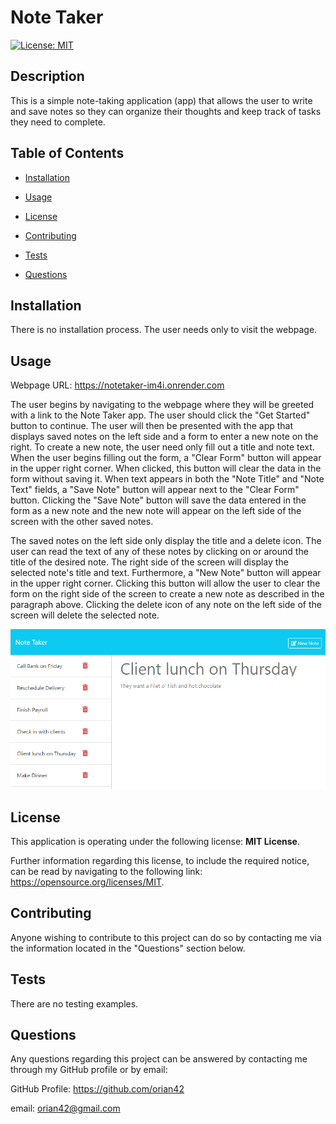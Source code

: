 # Note Taker
  
[![License: MIT](https://img.shields.io/badge/License-MIT-yellow.svg)](https://opensource.org/licenses/MIT)
  

## Description
  

This is a simple note-taking application (app) that allows the user to write and save notes so they can  organize their thoughts and keep track of tasks they need to complete.
  

## Table of Contents
  

- [Installation](#installation)
  
- [Usage](#usage)
  
- [License](#license)
  
- [Contributing](#contributing)
  
- [Tests](#tests)
  
- [Questions](#questions)
  

## Installation
  

There is no installation process.  The user needs only to visit the webpage.
  

## Usage
  

Webpage URL:  https://notetaker-im4i.onrender.com

The user begins by navigating to the webpage where they will be greeted with a link to the Note Taker app.  The user should click the "Get Started" button to continue.  The user will then be presented with the app that displays saved notes on the left side and a form to enter a new note on the right.  To create a new note, the user need only fill out a title and note text.  When the user begins filling out the form, a "Clear Form" button will appear in the upper right corner.  When clicked, this button will clear the data in the form without saving it.   When text appears in both the "Note Title" and "Note Text" fields, a "Save Note" button will appear next to the "Clear Form" button.  Clicking the "Save Note" button will save the data entered in the form as a new note and the new note will appear on the left side of the screen with the other saved notes.  

The saved notes on the left side only display the title and a delete icon.  The user can read the text of any of these notes by clicking on or around the title of the desired note.  The right side of the screen will display the selected note's title and text.  Furthermore, a "New Note" button will appear in the upper right corner.  Clicking this button will allow the user to clear the form on the right side of the screen to create a new note as described in the paragraph above.  Clicking the delete icon of any note on the left side of the screen will delete the selected note.

![ A screenshot of the Note Taker application](./screenshot.png)
  

## License
  

This application is operating under the following license: **MIT License**.  
  

Further information regarding this license, to include the required notice, can be read by navigating to the following link: https://opensource.org/licenses/MIT.
  

## Contributing
  

Anyone wishing to contribute to this project can do so by contacting me via the information located in the "Questions" section below.
  

## Tests
  

There are no testing examples.
  

## Questions
  

Any questions regarding this project can be answered by contacting me through my GitHub profile or by email:
  
GitHub Profile: https://github.com/orian42
  
email: orian42@gmail.com
